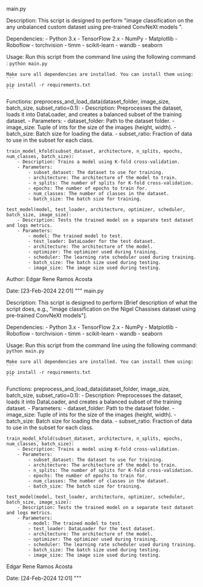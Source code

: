 

main.py

Description:
    This script is designed to perform "image classification on the any unbalanced custom dataset using pre-trained ConvNeXt models ".

Dependencies:
    - Python 3.x
    - TensorFlow 2.x
    - NumPy
    - Matplotlib
    - Roboflow
    - torchvision
    - timm
    - scikit-learn
    - wandb
    - seaborn

Usage:
    Run this script from the command line using the following command :
    ```
    python main.py 
    ```

    Make sure all dependencies are installed. You can install them using:
    ```
    pip install -r requirements.txt
    ```

Functions:
    preprocess_and_load_data(dataset_folder, image_size, batch_size, subset_ratio=0.1):
        - Description: Preprocesses the dataset, loads it into DataLoader, and creates a balanced subset of the training dataset.
        - Parameters:
            - dataset_folder: Path to the dataset folder.
            - image_size: Tuple of ints for the size of the images (height, width).
            - batch_size: Batch size for loading the data.
            - subset_ratio: Fraction of data to use in the subset for each class.

    train_model_kfold(subset_dataset, architecture, n_splits, epochs, num_classes, batch_size):
        - Description: Trains a model using K-fold cross-validation.
        - Parameters:
            - subset_dataset: The dataset to use for training.
            - architecture: The architecture of the model to train.
            - n_splits: The number of splits for K-fold cross-validation.
            - epochs: The number of epochs to train for.
            - num_classes: The number of classes in the dataset.
            - batch_size: The batch size for training.

    test_model(model, test_loader, architecture, optimizer, scheduler, batch_size, image_size):
        - Description: Tests the trained model on a separate test dataset and logs metrics.
        - Parameters:
            - model: The trained model to test.
            - test_loader: DataLoader for the test dataset.
            - architecture: The architecture of the model.
            - optimizer: The optimizer used during training.
            - scheduler: The learning rate scheduler used during training.
            - batch_size: The batch size used during testing.
            - image_size: The image size used during testing.

Author:
    Edgar Rene Ramos Acosta

Date:
    [23-Feb-2024 22:01]
"""
main.py

Description:
    This script is designed to perform [Brief description of what the script does, e.g., "image classification on the Nigel Chassises dataset using pre-trained ConvNeXt models"].

Dependencies:
    - Python 3.x
    - TensorFlow 2.x
    - NumPy
    - Matplotlib
    - Roboflow
    - torchvision
    - timm
    - scikit-learn
    - wandb
    - seaborn

Usage:
    Run this script from the command line using the following command:
    ```
    python main.py
    ```

    Make sure all dependencies are installed. You can install them using:
    ```
    pip install -r requirements.txt
    ```

Functions:
    preprocess_and_load_data(dataset_folder, image_size, batch_size, subset_ratio=0.1):
        - Description: Preprocesses the dataset, loads it into DataLoader, and creates a balanced subset of the training dataset.
        - Parameters:
            - dataset_folder: Path to the dataset folder.
            - image_size: Tuple of ints for the size of the images (height, width).
            - batch_size: Batch size for loading the data.
            - subset_ratio: Fraction of data to use in the subset for each class.

    train_model_kfold(subset_dataset, architecture, n_splits, epochs, num_classes, batch_size):
        - Description: Trains a model using K-fold cross-validation.
        - Parameters:
            - subset_dataset: The dataset to use for training.
            - architecture: The architecture of the model to train.
            - n_splits: The number of splits for K-fold cross-validation.
            - epochs: The number of epochs to train for.
            - num_classes: The number of classes in the dataset.
            - batch_size: The batch size for training.

    test_model(model, test_loader, architecture, optimizer, scheduler, batch_size, image_size):
        - Description: Tests the trained model on a separate test dataset and logs metrics.
        - Parameters:
            - model: The trained model to test.
            - test_loader: DataLoader for the test dataset.
            - architecture: The architecture of the model.
            - optimizer: The optimizer used during training.
            - scheduler: The learning rate scheduler used during training.
            - batch_size: The batch size used during testing.
            - image_size: The image size used during testing.

Edgar Rene Ramos Acosta

Date:
    [24-Feb-2024 12:01]
"""

